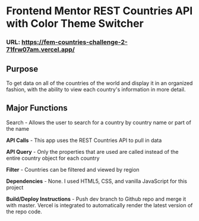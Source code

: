 # Frontend Mentor REST Countries API with Color Theme Switcher

### URL: https://fem-countries-challenge-2-71frw07am.vercel.app/

## Purpose
To get data on all of the countries of the world and display it in an organized fashion, with the ability to view each country's information in more detail.

## Major Functions

Search - Allows the user to search for a country by country name or part of the name

**API Calls** - This app uses the REST Countries API to pull in data

**API Query** - Only the properties that are used are called instead of the entire country object for each country

**Filter** - Countries can be filtered and viewed by region

**Dependencies** - None. I used HTML5, CSS, and vanilla JavaScript for this project

**Build/Deploy Instructions** - Push dev branch to Github repo and merge it with master. Vercel is integrated to automatically render the latest version of the repo code.
